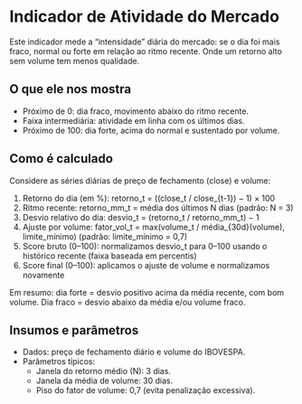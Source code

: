 # Indicador de Atividade do Mercado

Este indicador mede a “intensidade” diária do mercado: se o dia foi mais fraco, normal ou forte em relação ao ritmo recente. Onde um retorno alto sem volume tem menos qualidade.

## O que ele nos mostra
- Próximo de 0: dia fraco, movimento abaixo do ritmo recente.
- Faixa intermediária: atividade em linha com os últimos dias.
- Próximo de 100: dia forte, acima do normal e sustentado por volume.


## Como é calculado
Considere as séries diárias de preço de fechamento (close) e volume:

1) Retorno do dia (em %):  retorno_t = ((close_t / close_{t-1}) − 1) × 100
2) Ritmo recente:  retorno_mm_t = média dos últimos N dias (padrão: N = 3)
3) Desvio relativo do dia:  desvio_t = (retorno_t / retorno_mm_t) − 1
4) Ajuste por volume:  fator_vol_t = max(volume_t / média_{30d}(volume), limite_mínimo)  (padrão: limite_mínimo = 0,7)
5) Score bruto (0–100): normalizamos desvio_t para 0–100 usando o histórico recente (faixa baseada em percentis)
6) Score final (0–100): aplicamos o ajuste de volume e normalizamos novamente

Em resumo: dia forte = desvio positivo acima da média recente, com bom volume. Dia fraco = desvio abaixo da média e/ou volume fraco.

## Insumos e parâmetros
- Dados: preço de fechamento diário e volume do IBOVESPA.
- Parâmetros típicos:
	- Janela do retorno médio (N): 3 dias.
	- Janela da média de volume: 30 dias.
	- Piso do fator de volume: 0,7 (evita penalização excessiva).
